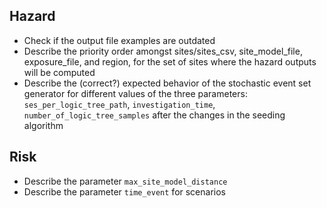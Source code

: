 Hazard
------

* Check if the output file examples are outdated
* Describe the priority order amongst sites/sites_csv, site_model_file,
  exposure_file, and region, for the set of sites
  where the hazard outputs will be computed
* Describe the (correct?) expected behavior of the stochastic event set
  generator for different values of the three parameters:
  `ses_per_logic_tree_path`, `investigation_time`, `number_of_logic_tree_samples`
  after the changes in the seeding algorithm


Risk
----

* Describe the parameter `max_site_model_distance`
* Describe the parameter `time_event` for scenarios
